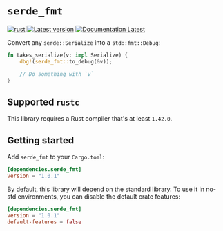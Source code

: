 # `serde_fmt`

[![rust](https://github.com/KodrAus/serde_fmt/actions/workflows/rust.yml/badge.svg)](https://github.com/KodrAus/serde_fmt/actions/workflows/rust.yml)
[![Latest version](https://img.shields.io/crates/v/serde_fmt.svg)](https://crates.io/crates/serde_fmt)
[![Documentation Latest](https://docs.rs/serde_fmt/badge.svg)](https://docs.rs/serde_fmt)

Convert any `serde::Serialize` into a `std::fmt::Debug`:

```rust
fn takes_serialize(v: impl Serialize) {
    dbg!(serde_fmt::to_debug(&v));

    // Do something with `v`
}
```

## Supported `rustc`

This library requires a Rust compiler that's at least `1.42.0`.

## Getting started

Add `serde_fmt` to your `Cargo.toml`:

```toml
[dependencies.serde_fmt]
version = "1.0.1"
```

By default, this library will depend on the standard library. To use it in no-std environments, you can disable the default crate features:

```toml
[dependencies.serde_fmt]
version = "1.0.1"
default-features = false
```
